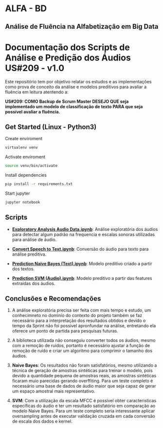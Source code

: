 
# ALFA - BD
## Análise de Fluência na Alfabetização em Big Data

# Documentação dos Scripts de Análise e Predição dos Áudios US#209 - v1.0

Este repositório tem por objetivo relatar os estudos e as implementações como prova de conceito da análise e modelos preditivos para avaliar a fluência em leitura atentendo a:

 **US#209: COMO Backup de Scrum Master DESEJO QUE seja implementado um modelo de classificação de texto PARA que seja possível avaliar a fluência.**

## Get Started (Linux - Python3)

Create enviroment
```sh
virtualenv venv
```

Activate enviroment
```sh
source venv/bin/activate
```

Install dependencies
```sh
pip install -r requirements.txt
```

Start jupyter
```sh
jupyter notebook
```

## Scripts

- [**Exploratory Analysis Audio Data.ipynb**](https://github.com/AlfaBD/ibpl-alfa-bd-2021/blob/feature_analise_audio/audioanalysis/Exploratory%20Analysis%20Audio%20Data.ipynb): Análise exploratória dos áudios para detectar algum padrão na frequencia e escalas sonoras utilizadas para análise de áudio. 

- [**Convert Speech to Text.ipynb**](https://github.com/AlfaBD/ibpl-alfa-bd-2021/blob/feature_analise_audio/audioanalysis/Convert%20Speech%20to%20Text.ipynb): Conversão do áudio para texto para análise preditiva.

- [**Prediction Naive Bayes (Text).ipynb**](https://github.com/AlfaBD/ibpl-alfa-bd-2021/blob/feature_analise_audio/audioanalysis/Prediction%20Naive%20Bayes%20(Text).ipynb): Modelo preditivo criado a partir dos textos.

- [**Prediction SVM (Audio).ipynb**](https://github.com/AlfaBD/ibpl-alfa-bd-2021/blob/feature_analise_audio/audioanalysis/Prediction%20SVM%20(Audio).ipynb): Modelo preditivo a partir das features extraídas dos áudios.


## Conclusões e Recomendações

1. A análise exploratória precisa ser feita com mais tempo e estudo, um conhecimneto no dominío do contexto do projeto também se faz necessário para a interpretação dos resultados obtidos e devido o tempo da Sprint não foi possível apronfundar na análise, entretando ela oferece um ponto de partida para pesquisas futuras.

2. A biblioteca utilizada não conseguiu converter todos os áudios, mesmo com a remoção de ruidos, portanto é necessário ajustar a função de remoção de ruído e criar um algoritmo para comprimir o tamanho dos áudios.

3. **Naive Bayes**: Os resultados não foram satisfatórios, mesmo utilizando a técnica de geração de amostras sintéticas para treinar o modelo, pois devido a quantidade pequena de amostras reais, as amostras sintéticas ficaram muio parecidas gerando overffiting.
Para um teste completo é necessário uma base de dados de áudio maior que seja capaz de gerar um espaço amostral mais representativo.

4. **SVM**: Com a utilização da escala MFCC é possível obter caracteristicas específicas do áudio e ter um resultado satisfatório em comparação ao modelo Naive Bayes.
Para um teste completo seria interessante aplicar oversampling antes de executar validação cruzada em cada conversão de escala dos dados e kernel.
